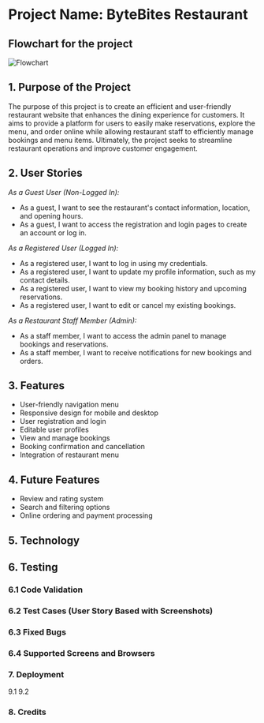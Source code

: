 <h1>Project Name: ByteBites Restaurant</h1>
<h2> Flowchart for the project </h2>

![Flowchart](https://github.com/AEmin96/Project4-CI-ByteBitesWebsite/assets/126208272/3879ef1a-a6dc-4845-b956-12fc484d303c)



<h2>1. Purpose of the Project</h2>
<p>The purpose of this project is to create an efficient and user-friendly restaurant website that enhances the dining experience for customers. It aims to provide a platform for users to easily make reservations, explore the menu, and order online while allowing restaurant staff to efficiently manage bookings and menu items. Ultimately, the project seeks to streamline restaurant operations and improve customer engagement.</p>
<h2>2. User Stories</h2>

  
 <em> As a Guest User (Non-Logged In): </em>
<ul> 
<li>As a guest, I want to see the restaurant's contact information, location, and opening hours.</li>
<li>As a guest, I want to access the registration and login pages to create an account or log in.</li>
</ul>

 
<em> As a Registered User (Logged In): </em>
<ul>
<li>As a registered user, I want to log in using my credentials.</li>
<li>As a registered user, I want to update my profile information, such as my contact details.</li>
<li>As a registered user, I want to view my booking history and upcoming reservations.</li>
<li>As a registered user, I want to edit or cancel my existing bookings.</li>
</ul>
<em> As a Restaurant Staff Member (Admin): </em>
<ul>
<li>As a staff member, I want to access the admin panel to manage bookings and reservations.</li>
<li>As a staff member, I want to receive notifications for new bookings and orders.</li>
</ul>
<h2>3. Features</h2>
<ul>
  <li>User-friendly navigation menu</li>
  <li>Responsive design for mobile and desktop</li>
  <li>User registration and login</li>
  <li>Editable user profiles</li>
  <li>View and manage bookings</li>
  <li>Booking confirmation and cancellation</li>
  <li>Integration of restaurant menu</li>

</ul>
<h2>4. Future Features</h2>
<ul>
 <li>Review and rating system</li>
  <li>Search and filtering options</li>
  <li>Online ordering and payment processing</li>

  
 </ul>
<h2>5. Technology</h2>
<h2>6. Testing</h2>
<h3>6.1 Code Validation</h3>
<h3> 6.2 Test Cases (User Story Based with Screenshots)</h3>
<h3> 6.3 Fixed Bugs</h3>
<h3> 6.4 Supported Screens and Browsers</h3>
<h3>7. Deployment</h3>
   9.1 
   9.2 
<h3> 8. Credits</h3>
